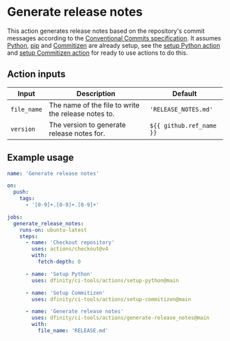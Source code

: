 # Generate release notes

This action generates release notes based on the repository's commit messages according to the [Conventional Commits specification](https://www.conventionalcommits.org/en/v1.0.0/). It assumes [Python](https://www.python.org/), [pip](https://pip.pypa.io/en/stable/) and [Commitizen](https://commitizen-tools.github.io/commitizen/) are already setup, see the [setup Python action](../setup-python/README.md) and [setup Commitizen action](../setup-commitizen/README.md) for ready to use actions to do this.

## Action inputs

| Input       | Description                                         | Default                  |
| ----------- | --------------------------------------------------- | ------------------------ |
| `file_name` | The name of the file to write the release notes to. | `'RELEASE_NOTES.md'`     |
| `version`   | The version to generate release notes for.          | `${{ github.ref_name }}` |

## Example usage

```yaml
name: 'Generate release notes'

on:
  push:
    tags:
      - '[0-9]+.[0-9]+.[0-9]+'

jobs:
  generate_release_notes:
    runs-on: ubuntu-latest
    steps:
      - name: 'Checkout repository'
        uses: actions/checkout@v4
        with:
          fetch-depth: 0

      - name: 'Setup Python'
        uses: dfinity/ci-tools/actions/setup-python@main

      - name: 'Setup Commitizen'
        uses: dfinity/ci-tools/actions/setup-commitizen@main

      - name: 'Generate release notes'
        uses: dfinity/ci-tools/actions/generate-release_notes@main
        with:
          file_name: 'RELEASE.md'
```
